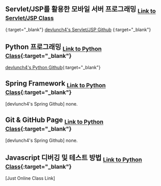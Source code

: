 ## Servlet/JSP를 활용한 모바일 서버 프로그래밍 <sub>[Link to Servlet/JSP Class](https://tacademy.skplanet.com/live/player/onlineLectureDetail.action?seq=100)
{:target="_blank"}
</sub>
[devlunch4's Servlet/JSP Github](https://github.com/devlunch4/TAcademyServletJSPMobileServerProgramming)
{:target="_blank"}

## Python 프로그래밍 <sub>[Link to Python Class](https://tacademy.skplanet.com/live/player/onlineLectureDetail.action?seq=89){:target="_blank"}</sub>
[devlunch4's Python Github](https://github.com/devlunch4/TAcademyPython){:target="_blank"}

## Spring Framework <sub>[Link to Python Class](https://tacademy.skplanet.com/live/player/onlineLectureDetail.action?seq=88){:target="_blank"}</sub>
[devlunch4's Spring Github] none.

## Git & GitHub Page <sub>[Link to Python Class](https://tacademy.skplanet.com/live/player/onlineLectureDetail.action?seq=171){:target="_blank"}</sub>
[devlunch4's Spring Github] none.

## Javascript 디버깅 및 테스트 방법 <sub>[Link to Python Class](https://tacademy.skplanet.com/live/player/onlineLectureDetail.action?seq=126){:target="_blank"}</sub>
[Just Online Class Link]
